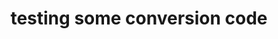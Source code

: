 ---
layout: manifest
title: testing some conversion code
manifest_name: testing-some-conversion-code

---